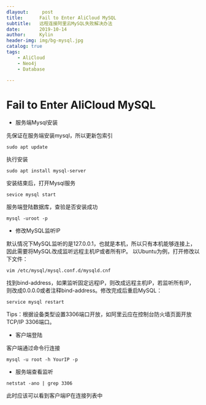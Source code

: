 ```yaml
---
dlayout:     post
title:      Fail to Enter AliCloud MySQL
subtitle:   远程连接阿里云MySQL失败解决办法
date:       2019-10-14
author:     Kylin
header-img: img/bg-mysql.jpg
catalog: true
tags:
    - AliCloud
    - Neo4j
    - Database

---
```




# Fail to Enter AliCloud MySQL



- 服务端Mysql安装

先保证在服务端安装mysql，所以更新包索引

```
sudo apt update
```

执行安装

```
sudo apt install mysql-server
```

安装结束后，打开Mysql服务

```
sevice mysql start
```

服务端登陆数据库，查验是否安装成功

```
mysql -uroot -p
```



- 修改MySQL监听IP

默认情况下MySQL监听的是127.0.0.1，也就是本机，所以只有本机能够连接上，因此需要将MySQL改成监听远程主机IP或者所有IP。 
以Ubuntu为例，打开修改以下文件：

```
vim /etc/mysql/mysql.conf.d/mysqld.cnf
```

找到bind-address，如果监听固定远程IP，则改成远程主机IP，若监听所有IP，则改成0.0.0.0或者注释bind-address。修改完成后重启MySQL：

```
service mysql restart
```

Tips：根据设备类型设置3306端口开放，如阿里云应在控制台防火墙页面开放TCP/IP 3306端口。



- 客户端登陆

客户端通过命令行连接

```
mysql -u root -h YourIP -p
```



- 服务端查看监听

```
netstat -ano | grep 3306
```

此时应该可以看到客户端IP在连接列表中